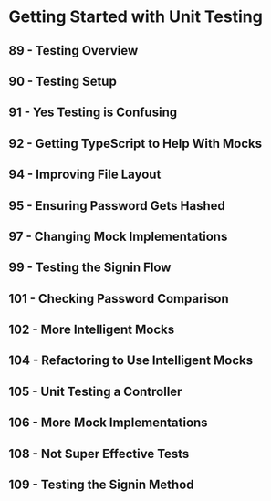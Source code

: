 # Getting Started with Unit Testing 
## 89 - Testing Overview
## 90 - Testing Setup
## 91 - Yes Testing is Confusing
## 92 - Getting TypeScript to Help With Mocks
## 94 - Improving File Layout
## 95 - Ensuring Password Gets Hashed
## 97 - Changing Mock Implementations
## 99 - Testing the Signin Flow
## 101 - Checking Password Comparison
## 102 - More Intelligent Mocks
## 104 - Refactoring to Use Intelligent Mocks
## 105 - Unit Testing a Controller
## 106 - More Mock Implementations
## 108 - Not Super Effective Tests
## 109 - Testing the Signin Method
